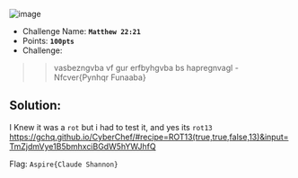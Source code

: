 ![image](https://user-images.githubusercontent.com/33517160/113961274-755ed980-982e-11eb-95c0-af229bf6ac4c.png)

- Challenge Name: **`Matthew 22:21`**
- Points: **`100pts`**
- Challenge:
>> vasbezngvba vf gur erfbyhgvba bs hapregnvagl - Nfcver{Pynhqr Funaaba}

## Solution:
I Knew it was a `rot` but i had to test it, and yes its `rot13`
https://gchq.github.io/CyberChef/#recipe=ROT13(true,true,false,13)&input=TmZjdmVye1B5bmhxciBGdW5hYWJhfQ

Flag: `Aspire{Claude Shannon}`
